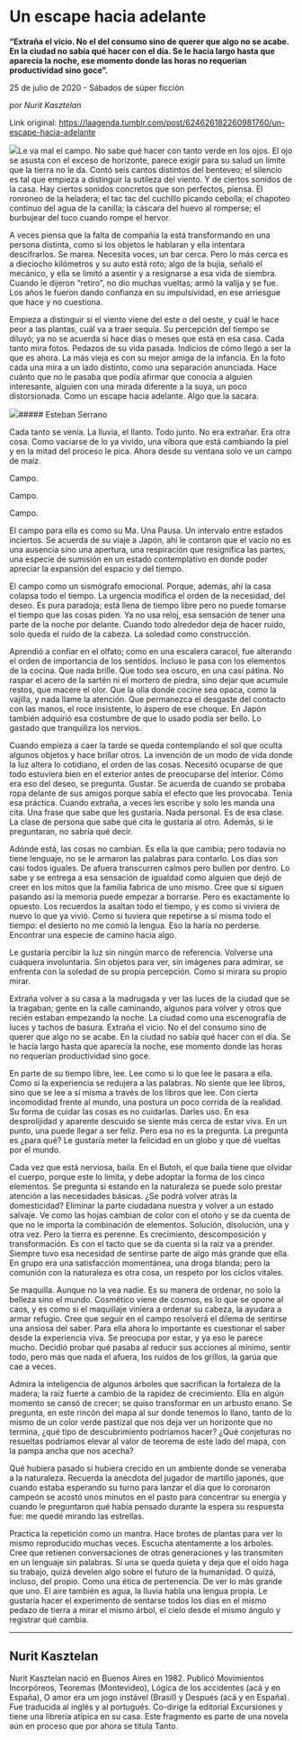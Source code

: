 # Un escape hacia adelante

**“Extraña el vicio. No el del consumo sino de querer que algo no se acabe. En la ciudad no sabía qué hacer con el día. Se le hacía largo hasta que aparecía la noche, ese momento donde las horas no requerían productividad sino goce”.**

25 de julio de 2020 - Sábados de súper ficción

_por Nurit Kasztelan_

Link original: https://laagenda.tumblr.com/post/624626182260981760/un-escape-hacia-adelante

![](https://64.media.tumblr.com/35911ea1366d45e317122ce6b9bb8c02/70597c2ff21cf5a7-bd/s500x750/ae98faca2086309b5ab6149b7fa983d35c3f485f.jpg)Le va mal el campo. No sabe qué hacer con tanto verde en los ojos. El ojo se asusta con el exceso de horizonte, parece exigir para su salud un límite que la tierra no le da. Contó seis cantos distintos del benteveo; el silencio es tal que empieza a distinguir la sutileza del viento. Y de ciertos sonidos de la casa. Hay ciertos sonidos concretos que son perfectos, piensa. El ronroneo de la heladera; el tac tac del cuchillo picando cebolla; el chapoteo continuo del agua de la canilla; la cáscara del huevo al romperse; el burbujear del tuco cuando rompe el hervor. 


A veces piensa que la falta de compañía la está transformando en una persona distinta, como si los objetos le hablaran y ella intentara descifrarlos. Se marea. Necesita voces, un bar cerca. Pero lo más cerca es a dieciocho kilómetros y su auto está roto; algo de la bujía, señaló el mecánico, y ella se limitó a asentir y a resignarse a esa vida de siembra. Cuando le dijeron “retiro”, no dio muchas vueltas; armó la valija y se fue. Los años le fueron dando confianza en su impulsividad, en ese arriesgue que hace y no cuestiona. 


Empieza a distinguir si el viento viene del este o del oeste, y cuál le hace peor a las plantas, cuál va a traer sequía. Su percepción del tiempo se diluyó; ya no se acuerda si hace días o meses que está en esa casa. Cada tanto mira fotos. Pedazos de su vida pasada. Indicios de cómo llegó a ser la que es ahora. La más vieja es con su mejor amiga de la infancia. En la foto cada una mira a un lado distinto, como una separación anunciada. Hace cuánto que no le pasaba que podía afirmar que conocía a alguien interesante, alguien con una mirada diferente a la suya, un poco distorsionada. Como un escape hacia adelante. Algo que la sacara. 


![](https://64.media.tumblr.com/2c0aaf4e9dbac777876d2740aad21160/70597c2ff21cf5a7-c9/s500x750/c1709b557d2cd097103b72ecee0be9e432b54896.jpg)##### Esteban Serrano

Cada tanto se venía. La lluvia, el llanto. Todo junto. No era extrañar. Era otra cosa. Como vaciarse de lo ya vivido, una víbora que está cambiando la piel y en la mitad del proceso le pica. Ahora desde su ventana solo ve un campo de maíz. 


Campo. 


Campo. 


Campo.

El campo para ella es como su Ma. Una Pausa. Un intervalo entre estados inciertos. Se acuerda de su viaje a Japón, ahí le contaron que el vacío no es una ausencia sino una apertura, una respiración que resignifica las partes, una especie de sumisión en un estado contemplativo en donde poder apreciar la expansión del espacio y del tiempo. 


El campo como un sismógrafo emocional. Porque, además, ahí la casa colapsa todo el tiempo. La urgencia modifica el orden de la necesidad, del deseo. Es pura paradoja; está llena de tiempo libre pero no puede tomarse el tiempo que las cosas piden. Ya no usa reloj, esa sensación de tener una parte de la noche por delante. Cuando todo alrededor deja de hacer ruido, solo queda el ruido de la cabeza. La soledad como construcción. 


Aprendió a confiar en el olfato; como en una escalera caracol, fue alterando el orden de importancia de los sentidos. Incluso le pasa con los elementos de la cocina. Que nada brille. Que todo sea oscuro, en una casi pátina. No raspar el acero de la sartén ni el mortero de piedra, sino dejar que acumule restos, que macere el olor. Que la olla donde cocine sea opaca, como la vajilla, y nada llame la atención. Que permanezca el desgaste del contacto con las manos, el roce insistente, lo áspero de ese choque. En Japón también adquirió esa costumbre de que lo usado podía ser bello. Lo gastado que tranquiliza los nervios. 


Cuando empieza a caer la tarde se queda contemplando el sol que oculta algunos objetos y hace brillar otros. La invención de un modo de vida donde la luz altera lo cotidiano, el orden de las cosas. Necesitó ocuparse de que todo estuviera bien en el exterior antes de preocuparse del interior. Cómo era eso del deseo, se pregunta. Gustar. Se acuerda de cuando se probaba ropa delante de sus amigos porque sabía el efecto que les provocaba. Tenía esa práctica. Cuando extraña, a veces les escribe y solo les manda una cita. Una frase que sabe que les gustaría. Nada personal. Es de esa clase. La clase de persona que sabe qué cita le gustaría al otro. Además, si le preguntaran, no sabría qué decir.


Adónde está, las cosas no cambian. Es ella la que cambia; pero todavía no tiene lenguaje, no se le armaron las palabras para contarlo. Los días son casi todos iguales. De afuera transcurren calmos pero bullen por dentro. Lo sabe y se entrega a esa sensación de igualdad como alguien que dejó de creer en los mitos que la familia fabrica de uno mismo. Cree que si siguen pasando así la memoria puede empezar a borrarse. Pero es exactamente lo opuesto. Los recuerdos la asaltan todo el tiempo, y es como si viviera de nuevo lo que ya vivió. Como si tuviera que repetirse a sí misma todo el tiempo: el desierto no me comió la lengua. Eso la haría no perderse. Encontrar una especie de camino hacia algo. 


Le gustaría percibir la luz sin ningún marco de referencia. Volverse una cuáquera involuntaria. Sin objetos para ver, sin imágenes para admirar, se enfrenta con la soledad de su propia percepción. Como si mirara su propio mirar. 


Extraña volver a su casa a la madrugada y ver las luces de la ciudad que se la tragaban; gente en la calle caminando, algunos para volver y otros que recién estaban empezando la noche. La ciudad como una escenografía de luces y tachos de basura. Extraña el vicio. No el del consumo sino de querer que algo no se acabe. En la ciudad no sabía qué hacer con el día. Se le hacía largo hasta que aparecía la noche, ese momento donde las horas no requerían productividad sino goce.


En parte de su tiempo libre, lee. Lee como si lo que lee le pasara a ella. Como si la experiencia se redujera a las palabras. No siente que lee libros, sino que se lee a sí misma a través de los libros que lee. Con cierta incomodidad frente al mundo, una postura un poco corrida de la realidad. Su forma de cuidar las cosas es no cuidarlas. Darles uso. En esa desprolijidad y aparente descuido se siente más cerca de estar viva. En un punto, una puede llegar a ser feliz. Pero esa no es la pregunta. La pregunta es ¿para qué? Le gustaría meter la felicidad en un globo y que dé vueltas por el mundo.


Cada vez que está nerviosa, baila. En el Butoh, el que baila tiene que olvidar el cuerpo, porque este lo limita, y debe adoptar la forma de los cinco elementos. Se pregunta si estando en la naturaleza se puede solo prestar atención a las necesidades básicas. ¿Se podrá volver atrás la domesticidad? Eliminar la parte ciudadana nuestra y volver a un estado salvaje. Ve como las hojas cambian de color con el otoño y se da cuenta de que no le importa la combinación de elementos. Solución, disolución, una y otra vez. Pero la tierra es perenne. Es crecimiento, descomposición y transformación. Es con el tacto que se da cuenta si la raíz va a prender. Siempre tuvo esa necesidad de sentirse parte de algo más grande que ella. En grupo era una satisfacción momentánea, una droga blanda; pero la comunión con la naturaleza es otra cosa, un respeto por los ciclos vitales. 


Se maquilla. Aunque no la vea nadie. Es su manera de ordenar, no solo la belleza sino el mundo. Cosmético viene de cosmos, es lo que se opone al caos, y es como si el maquillaje viniera a ordenar su cabeza, la ayudara a armar refugio. Cree que seguir en el campo resolverá el dilema de sentirse una ansiosa del saber. Para ella ahora lo importante es cuestionar el saber desde la experiencia viva. Se preocupa por estar, y ya eso le parece mucho. Decidió probar qué pasaba al reducir sus acciones al mínimo, sentir todo, pero más que nada el afuera, los ruidos de los grillos, la garúa que cae a veces.


Admira la inteligencia de algunos árboles que sacrifican la fortaleza de la madera; la raíz fuerte a cambio de la rapidez de crecimiento. Ella en algún momento se cansó de crecer; se quiso transformar en un arbusto enano. Se pregunta, en este rincón del mapa al sur donde tenemos lo llano, tanto de lo mismo de un color verde pastizal que nos deja ver un horizonte que no termina, ¿qué tipo de descubrimiento podríamos hacer? ¿Qué conjeturas no resueltas podríamos elevar al valor de teorema de este lado del mapa, con la pampa ancha que nos acecha? 


Qué hubiera pasado si hubiera crecido en un ambiente donde se veneraba a la naturaleza. Recuerda la anécdota del jugador de martillo japonés, que cuando estaba esperando su turno para lanzar el día que lo coronaron campeón se acostó unos minutos en el pasto para concentrar su energía y cuando le preguntaron qué había pensado durante la espera su respuesta fue: me quedé mirando las estrellas. 


Practica la repetición como un mantra. Hace brotes de plantas para ver lo mismo reproducido muchas veces. Escucha atentamente a los árboles. Cree que retienen conversaciones de otras generaciones y las transmiten en un lenguaje sin palabras. Si una se queda quieta y deja que el oído haga su trabajo, quizá develen algo sobre el futuro de la humanidad. O quizá, incluso, del propio. Como una ética de pertenencia. De ver lo más grande que uno. El aire también es agua, la lluvia habla una lengua propia. Le gustaría hacer el experimento de sentarse todos los días en el mismo pedazo de tierra a mirar el mismo árbol, el cielo desde el mismo ángulo y registrar qué cambia. 




---

 Nurit Kasztelan
----------------

 Nurit Kasztelan nació en Buenos Aires en 1982. Publicó Movimientos Incorpóreos, Teoremas (Montevideo), Lógica de los accidentes (acá y en España), O amor era um jogo instável (Brasil) y Después (acá y en España). Fue traducida al inglés y al portugués. Co-dirige la editorial Excursiones y tiene una librería atípica en su casa. Este fragmento es parte de una novela aún en proceso que por ahora se titula Tanto. 

